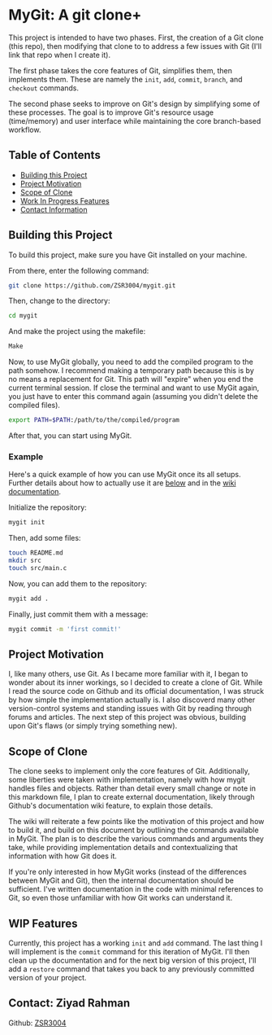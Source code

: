 # MyGit: A git clone+

This project is intended to have two phases. First, the creation of a Git clone (this repo), then modifying that clone to to address a few issues with Git (I'll link that repo when I create it).

The first phase takes the core features of Git, simplifies them, then implements them. These are namely the `init`, `add`, `commit`, `branch`, and `checkout` commands.

The second phase seeks to improve on Git's design by simplifying some of these processes. The goal is to improve Git's resource usage (time/memory) and user interface while maintaining the core branch-based workflow.

## Table of Contents

- [Building this Project](#building-this-project)
- [Project Motivation](#project-motivation)
- [Scope of Clone](#scope-of-clone)
- [Work In Progress Features](#wip-features)
- [Contact Information](#contact-ziyad-rahman)

## Building this Project

To build this project, make sure you have Git installed on your machine.

From there, enter the following command:

```bash
git clone https://github.com/ZSR3004/mygit.git
```

Then, change to the directory:

```bash
cd mygit
```

And make the project using the makefile:

```bash
Make
```

Now, to use MyGit globally, you need to add the compiled program to the path somehow. I recommend making a temporary path because this is by no means a replacement for Git. This path will "expire" when you end the current terminal session. If close the terminal and want to use MyGit again, you just have to enter this command again (assuming you didn't delete the compiled files).

```bash
export PATH=$PATH:/path/to/the/compiled/program
```

After that, you can start using MyGit.

### Example

Here's a quick example of how you can use MyGit once its all setups. Further details about how to actually use it are [below](#scope-of-clone) and in the [wiki documentation](https://github.com/ZSR3004/mygit/wiki).

Initialize the repository:

```bash
mygit init
```

Then, add some files:

```bash
touch README.md
mkdir src
touch src/main.c
```

Now, you can add them to the repository:

```bash
mygit add .
```

Finally, just commit them with a message:

```bash
mygit commit -m 'first commit!'
```

## Project Motivation

I, like many others, use Git. As I became more familiar with it, I began to wonder about its inner workings, so I decided to create a clone of Git.
While I read the source code on Github and its official documentation, I was struck by how simple the implementation actually is. I also discoverd
many other version-control systems and standing issues with Git by reading through forums and articles. The next step of this project was obvious,
building upon Git's flaws (or simply trying something new).

## Scope of Clone

The clone seeks to implement only the core features of Git. Additionally, some liberties were taken with implementation, namely with how mygit handles
files and objects. Rather than detail every small change or note in this markdown file, I plan to create external documentation, likely through Github's
documentation wiki feature, to explain those details.

The wiki will reiterate a few points like the motivation of this project and how to build it, and build on this document by outlining the commands
available in MyGit. The plan is to describe the various commands and arguments they take, while providing implementation details and contextualizing
that information with how Git does it.

If you're only interested in how MyGit works (instead of the differences between MyGit and Git), then the internal documentation should be sufficient.
I've written documentation in the code with minimal references to Git, so even those unfamiliar with how Git works can understand it.

## WIP Features

Currently, this project has a working ```init``` and ```add``` command. The last thing I will implement is the ```commit``` command for this iteration
of MyGit. I'll then clean up the documentation and for the next big version of this project, I'll add a ```restore``` command that takes you back to
any previously committed version of your project.

## Contact: Ziyad Rahman

Github: [ZSR3004](github.com/ZSR3004)
